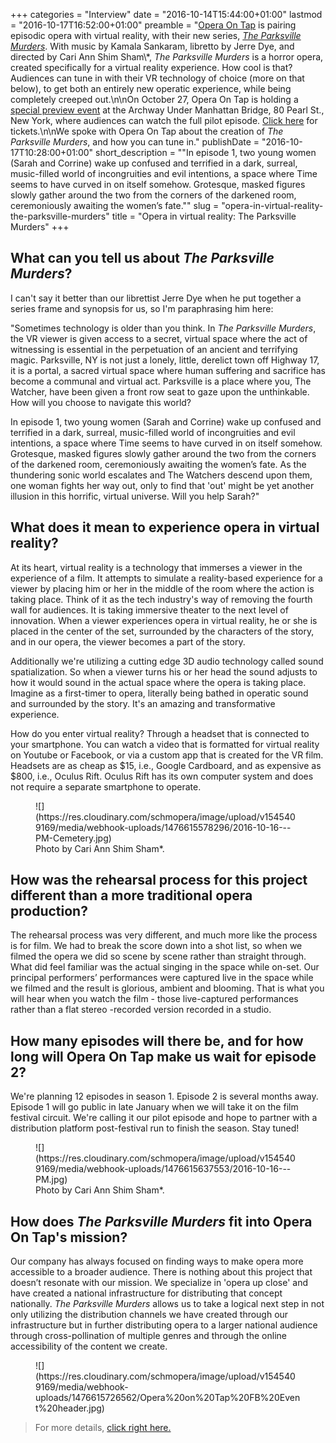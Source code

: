 +++
categories = "Interview"
date = "2016-10-14T15:44:00+01:00"
lastmod = "2016-10-17T16:52:00+01:00"
preamble = "[Opera On Tap](/scene/companies/opera-on-tap/) is pairing episodic opera with virtual reality, with their new series, [*The Parksville Murders*](http://theparksvillemurders.com/). With music by Kamala Sankaram, libretto by Jerre Dye, and directed by Cari Ann Shim Sham\\*, *The Parksville Murders* is a horror opera, created specifically for a virtual reality experience. How cool is that? Audiences can tune in with their VR technology of choice (more on that below), to get both an entirely new operatic experience, while being completely creeped out.\n\nOn October 27, Opera On Tap is holding a [special preview event](https://www.eventbrite.com/e/the-parksville-murders-exclusive-preview-event-tickets-28072123477) at the Archway Under Manhattan Bridge, 80 Pearl St., New York, where audiences can watch the full pilot episode. [Click here](https://www.eventbrite.com/e/the-parksville-murders-exclusive-preview-event-tickets-28072123477) for tickets.\n\nWe spoke with Opera On Tap about the creation of *The Parksville Murders*, and how you can tune in."
publishDate = "2016-10-17T10:28:00+01:00"
short_description = "\"In episode 1, two young women (Sarah and Corrine) wake up confused and terrified in a dark, surreal, music-filled world of incongruities and evil intentions, a space where Time seems to have curved in on itself somehow. Grotesque, masked figures slowly gather around the two from the corners of the darkened room, ceremoniously awaiting the women’s fate.\""
slug = "opera-in-virtual-reality-the-parksville-murders"
title = "Opera in virtual reality: The Parksville Murders"
+++

## What can you tell us about *The Parksville Murders*?

I can't say it better than our librettist Jerre Dye when he put together a series frame and synopsis for us, so I'm paraphrasing him here:

"Sometimes technology is older than you think. In *The Parksville Murders*, the VR viewer is given access to a secret, virtual space where the act of witnessing is essential in the perpetuation of an ancient and terrifying magic. Parksville, NY is not just a lonely, little, derelict town off Highway 17, it is a portal, a sacred virtual space where human suffering and sacrifice has become a communal and virtual act. Parksville is a place where you, The Watcher, have been given a front row seat to gaze upon the unthinkable. How will you choose to navigate this world?

In episode 1, two young women (Sarah and Corrine) wake up confused and terrified in a dark, surreal, music-filled world of incongruities and evil intentions, a space where Time seems to have curved in on itself somehow. Grotesque, masked figures slowly gather around the two from the corners of the darkened room, ceremoniously awaiting the women’s fate. As the thundering sonic world escalates and The Watchers descend upon them, one woman fights her way out, only to find that 'out' might be yet another illusion in this horrific, virtual universe. Will you help Sarah?"
 
## What does it mean to experience opera in virtual reality?

At its heart, virtual reality is a technology that immerses a viewer in the experience of a film.  It attempts to simulate a reality-based experience for a viewer by placing him or her in the middle of the room where the action is taking place.  Think of it as the tech industry's way of removing the fourth wall for audiences. It is taking immersive theater to the next level of innovation. When a viewer experiences opera in virtual reality, he or she is placed in the center of the set, surrounded by the characters of the story, and in our opera, the viewer becomes a part of the story.  

Additionally we're utilizing a cutting edge 3D audio technology called sound spatialization.  So when a viewer turns his or her head the sound adjusts to how it would sound in the actual space where the opera is taking place.  Imagine as a first-timer to opera, literally being bathed in operatic sound and surrounded by the story.  It's an amazing and transformative experience.  

How do you enter virtual reality?  Through a headset that is connected to your smartphone.  You can watch a video that is formatted for virtual reality on Youtube or Facebook, or via a custom app that is created for the VR film.  Headsets are as cheap as $15, i.e., Google Cardboard, and as expensive as $800, i.e., Oculus Rift. Oculus Rift has its own computer system and does not require a separate smartphone to operate.

<figure data-type="image">
![](https://res.cloudinary.com/schmopera/image/upload/v1545409169/media/webhook-uploads/1476615578296/2016-10-16---PM-Cemetery.jpg)
<figcaption>Photo by Cari Ann Shim Sham*.</figcaption>
</figure>

## How was the rehearsal process for this project different than a more traditional opera production? 

The rehearsal process was very different, and much more like the process is for film.  We had to break the score down into a shot list, so when we filmed the opera we did so scene by scene rather than straight through. What did feel familiar was the actual singing in the space while on-set.  Our principal performers’ performances were captured live in the space while we filmed and the result is glorious, ambient and blooming.  That is what you will hear when you watch the film - those live-captured performances rather than a flat stereo -recorded version recorded in a studio.

## How many episodes will there be, and for how long will Opera On Tap make us wait for episode 2?

We're planning 12 episodes in season 1.  Episode 2 is several months away.  Episode 1 will go public in late January when we will take it on the film festival circuit.  We're calling it our pilot episode and hope to partner with a distribution platform post-festival run to finish the season.  Stay tuned!

<figure data-type="image">
![](https://res.cloudinary.com/schmopera/image/upload/v1545409169/media/webhook-uploads/1476615637553/2016-10-16---PM.jpg)
<figcaption>Photo by Cari Ann Shim Sham*.</figcaption>
</figure>

## How does *The Parksville Murders* fit into Opera On Tap's mission?

Our company has always focused on finding ways to make opera more accessible to a broader audience. There is nothing about this project that doesn’t resonate with our mission.  We specialize in 'opera up close' and have created a national infrastructure for distributing that concept nationally. *The Parksville Murders* allows us to take a logical next step in not only utilizing the distribution channels we have created through our infrastructure but in further distributing opera to a larger national audience through cross-pollination of multiple genres and through the online accessibility of the content we create.

<figure data-type="image">
![](https://res.cloudinary.com/schmopera/image/upload/v1545409169/media/webhook-uploads/1476615726562/Opera%20on%20Tap%20FB%20Event%20header.jpg)
</figure>

>For more details, [click right here.](http://theparksvillemurders.com/)
